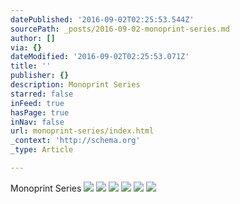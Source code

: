 ```yaml
---
datePublished: '2016-09-02T02:25:53.544Z'
sourcePath: _posts/2016-09-02-monoprint-series.md
author: []
via: {}
dateModified: '2016-09-02T02:25:53.071Z'
title: ''
publisher: {}
description: Monoprint Series
starred: false
inFeed: true
hasPage: true
inNav: false
url: monoprint-series/index.html
_context: 'http://schema.org'
_type: Article

---
```

Monoprint Series
![](https://the-grid-user-content.s3-us-west-2.amazonaws.com/935d9210-a38b-4761-ab0a-79ed2752f14b.jpg)
![](https://the-grid-user-content.s3-us-west-2.amazonaws.com/571aaca2-ae5d-4c93-b7ac-da122a8ad145.jpg)
![](https://the-grid-user-content.s3-us-west-2.amazonaws.com/4b8d41f6-1f9f-4bd4-bc0c-675cce4b1c3b.jpg)
![](https://the-grid-user-content.s3-us-west-2.amazonaws.com/8b7e14a3-3ad7-4189-b61d-c3b3efd9f849.jpg)
![](https://the-grid-user-content.s3-us-west-2.amazonaws.com/6abee96d-5471-463a-8938-fe55292109c2.jpg)
![](https://the-grid-user-content.s3-us-west-2.amazonaws.com/879d2478-b98c-4e23-9374-89a353137398.jpg)